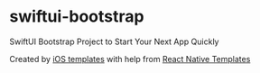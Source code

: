 # swiftui-bootstrap

SwiftUI Bootstrap Project to Start Your Next App Quickly

Created by <a href="https://iosapptemplates.com">iOS templates</a> with help from <a href="https://instamobile.io">React Native Templates</a>
